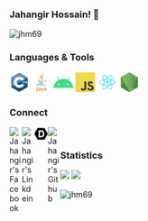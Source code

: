 ### Jahangir Hossain! 👋 
<img src="https://komarev.com/ghpvc/?username=jhm69&label=Views&color=a4c639&style=plastic" alt="jhm69" />

### Languages & Tools
<p>
<img height="35" src="https://raw.githubusercontent.com/github/explore/80688e429a7d4ef2fca1e82350fe8e3517d3494d/topics/cpp/cpp.png">
<img height="35" src="https://raw.githubusercontent.com/github/explore/80688e429a7d4ef2fca1e82350fe8e3517d3494d/topics/java/java.png">
<img height="35" src="https://raw.githubusercontent.com/github/explore/80688e429a7d4ef2fca1e82350fe8e3517d3494d/topics/android/android.png">
<img height="35" src="https://raw.githubusercontent.com/github/explore/80688e429a7d4ef2fca1e82350fe8e3517d3494d/topics/javascript/javascript.png">
<img height="35" src="https://raw.githubusercontent.com/github/explore/80688e429a7d4ef2fca1e82350fe8e3517d3494d/topics/react/react.png">
<img height="35" src="https://raw.githubusercontent.com/github/explore/80688e429a7d4ef2fca1e82350fe8e3517d3494d/topics/nodejs/nodejs.png">
  <p>

### Connect
<a href="facebook.com/jhm69">
  <img align="left" alt="Jahangir's Facebook" width="22px" src="https://cdn.jsdelivr.net/npm/simple-icons@v3/icons/facebook.svg" />
<a href="linkedin.com/in/jahangir-hossain-b8325017b/">
  <img align="left" alt="Jahangir's Linkdein" width="22px" src="https://cdn.jsdelivr.net/npm/simple-icons@v3/icons/linkedin.svg" />
</a> <a href="https://devpost.com/jhm69">
  <img align="left" alt="Jahangir's Devpost" width="24px" src="https://raw.githubusercontent.com/JHM69/Docs/main/devpost-svgrepo-com.svg" />
</a> <a href="https://github.com/jhm69">
  <img align="left" alt="Jahangir's Github" width="22px" src="https://cdn.jsdelivr.net/npm/simple-icons@v3/icons/github.svg" />
</a> <br>

### Statistics
<img src="https://github-readme-stats.vercel.app/api/top-langs/?username=jhm69&theme=dark&hide_langs_below=1" />
<img src="https://github-readme-stats.vercel.app/api?username=jhm69&&show_icons=true&title_color=ffffff&icon_color=a4c639&text_color=daf7dc&bg_color=151515">

<p><img align="center" src="https://github-readme-streak-stats.herokuapp.com/?user=jhm69&" alt="jhm69"/></p>
